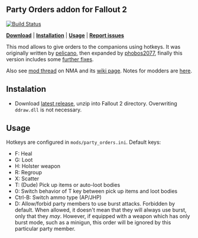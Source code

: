 ## Party Orders addon for Fallout 2

[![Build Status](https://travis-ci.org/BGforgeNet/fallout2-party-orders.svg?branch=master)](https://travis-ci.org/BGforgeNet/fallout2-party-orders)

[__Download__](https://github.com/BGforgeNet/fallout2-party-orders/releases/latest)
 | [__Installation__](#installation)
 | [__Usage__](#usage)
 | [__Report issues__](https://github.com/BGforgeNet/fallout2-party-orders/issues)

This mod allows to give orders to the companions using hotkeys.
It was originally written by [pelicano](http://www.nma-fallout.com/members/pelicano.55013/),
then expanded by [phobos2077](https://github.com/phobos2077/),
finally this version includes some [further fixes](doc/version_history.md).

Also see [mod thread](http://www.nma-fallout.com/threads/party-orders-add-on-and-npcs-loot-bodies-mod.190599/) on NMA
and its [wiki page](https://falloutmods.fandom.com/wiki/Party_Orders_add-on).
Notes for modders are [here](doc/modder_notes.md).

## Instalation
* Download [latest release](https://github.com/BGforgeNet/fallout2-party-orders/releases/latest), unzip into Fallout 2 directory.
  Overwriting `ddraw.dll` is not necessary.

## Usage
Hotkeys are configured in `mods/party_orders.ini`. Default keys:
* F: Heal
* G: Loot
* H: Holster weapon
* R: Regroup
* X: Scatter
* T: (Dude) Pick up items or auto-loot bodies
* 0: Switch behavior of T key between pick up items and loot bodies
* Ctrl-B: Switch ammo type (AP/JHP)
* D: Allow/forbid party members to use burst attacks. Forbidden by default.
When allowed, it doesn't mean that they will always use burst, only that they *may*.
However, if equipped with a weapon which has only burst mode, such as a minigun, this order will be ignored by this particular party member.
